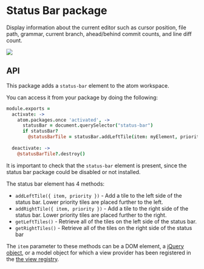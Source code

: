 # Status Bar package

Display information about the current editor such as cursor position, file path,
grammar, current branch, ahead/behind commit counts, and line diff count.

![](https://f.cloud.github.com/assets/671378/2241819/f8418cb8-9ce5-11e3-87e5-109e965986d0.png)

## API

This package adds a `status-bar` element to the atom workspace.

You can access it from your package by doing the following:

```coffee
module.exports =
  activate: ->
    atom.packages.once 'activated', ->
      statusBar = document.querySelector("status-bar")
      if statusBar?
        @statusBarTile = statusBar.addLeftTile(item: myElement, priority: 100)
  
  deactivate: ->
    @statusBarTile?.destroy()
```

It is important to check that the `status-bar` element is present,
since the status bar package could be disabled or not installed.

The status bar element has 4 methods:

  * `addLeftTile({ item, priority })` - Add a tile to the left side of the status bar. Lower priority tiles are placed further to the left. 
  * `addRightTile({ item, priority })` - Add a tile to the right side of the status bar. Lower priority tiles are placed further to the right. 
  * `getLeftTiles()` - Retrieve all of the tiles on the left side of the status bar.
  * `getRightTiles()` - Retrieve all of the tiles on the right side of the status bar

The `item` parameter to these methods can be a DOM element, a [jQuery object](http://jquery.com), or a model object for which a view provider has been
registered in the [the view registry](https://atom.io/docs/api/latest/ViewRegistry).
